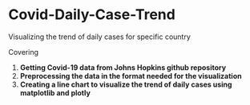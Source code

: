 # Covid-Daily-Case-Trend
Visualizing the trend of daily cases for specific country

Covering
1. **Getting Covid-19 data from Johns Hopkins github repository**
2. **Preprocessing the data in the format needed for the visualization**
3. **Creating a line chart to visualize the trend of daily cases using matplotlib and plotly**
